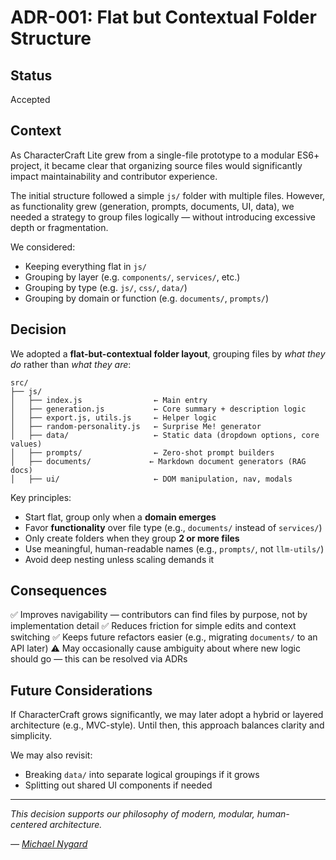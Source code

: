 # ADR-001: Flat but Contextual Folder Structure

## Status
Accepted

## Context
As CharacterCraft Lite grew from a single-file prototype to a modular ES6+ project, it became clear that organizing source files would significantly impact maintainability and contributor experience.

The initial structure followed a simple `js/` folder with multiple files. However, as functionality grew (generation, prompts, documents, UI, data), we needed a strategy to group files logically — without introducing excessive depth or fragmentation.

We considered:
- Keeping everything flat in `js/`
- Grouping by layer (e.g. `components/`, `services/`, etc.)
- Grouping by type (e.g. `js/`, `css/`, `data/`)
- Grouping by domain or function (e.g. `documents/`, `prompts/`)

## Decision
We adopted a **flat-but-contextual folder layout**, grouping files by *what they do* rather than *what they are*:

```
src/
├── js/
│   ├── index.js                ← Main entry
│   ├── generation.js           ← Core summary + description logic
│   ├── export.js, utils.js     ← Helper logic
│   ├── random-personality.js   ← Surprise Me! generator
│   ├── data/                   ← Static data (dropdown options, core values)
│   ├── prompts/                ← Zero-shot prompt builders
│   ├── documents/             ← Markdown document generators (RAG docs)
│   ├── ui/                     ← DOM manipulation, nav, modals
```

Key principles:
- Start flat, group only when a **domain emerges**
- Favor **functionality** over file type (e.g., `documents/` instead of `services/`)
- Only create folders when they group **2 or more files**
- Use meaningful, human-readable names (e.g., `prompts/`, not `llm-utils/`)
- Avoid deep nesting unless scaling demands it

## Consequences
✅ Improves navigability — contributors can find files by purpose, not by implementation detail
✅ Reduces friction for simple edits and context switching
✅ Keeps future refactors easier (e.g., migrating `documents/` to an API later)
⚠️ May occasionally cause ambiguity about where new logic should go — this can be resolved via ADRs

## Future Considerations
If CharacterCraft grows significantly, we may later adopt a hybrid or layered architecture (e.g., MVC-style). Until then, this approach balances clarity and simplicity.

We may also revisit:
- Breaking `data/` into separate logical groupings if it grows
- Splitting out shared UI components if needed

---

*This decision supports our philosophy of modern, modular, human-centered architecture.*

*— [Michael Nygard](https://twitter.com/mtnygard)*
